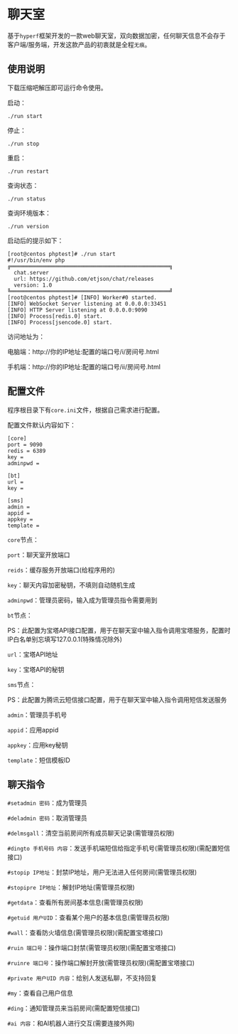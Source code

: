 # 聊天室

基于`hyperf`框架开发的一款web聊天室，双向数据加密，任何聊天信息不会存于客户端/服务端，开发这款产品的初衷就是全程`无痕`。

## 使用说明

下载压缩吧解压即可运行命令使用。

启动：

```shell
./run start
```

停止：

```shell
./run stop
```

重启：

```shell
./run restart
```

查询状态：

```shell
./run status
```

查询环境版本：

```shell
./run version
```

启动后的提示如下：

```text
[root@centos phptest]# ./run start
#!/usr/bin/env php
╔══════════════════════════════════════════════════╗
  chat.server
  url: https://github.com/etjson/chat/releases
  version: 1.0
╚══════════════════════════════════════════════════╝
[root@centos phptest]# [INFO] Worker#0 started.
[INFO] WebSocket Server listening at 0.0.0.0:33451
[INFO] HTTP Server listening at 0.0.0.0:9090
[INFO] Process[redis.0] start.
[INFO] Process[jsencode.0] start.
```

访问地址为：

电脑端：http://你的IP地址:配置的端口号/i/房间号.html

手机端：http://你的IP地址:配置的端口号/ii/房间号.html

## 配置文件

程序根目录下有`core.ini`文件，根据自己需求进行配置。

配置文件默认内容如下：

```text
[core]
port = 9090
redis = 6389
key =
adminpwd =

[bt]
url =
key =

[sms]
admin =
appid =
appkey =
template =
```

`core`节点：

`port`：聊天室开放端口

`reids`：缓存服务开放端口(给程序用的)

`key`：聊天内容加密秘钥，不填则自动随机生成

`adminpwd`：管理员密码，输入成为管理员指令需要用到

`bt`节点：

PS：此配置为宝塔API接口配置，用于在聊天室中输入指令调用宝塔服务，配置时IP白名单别忘填写127.0.0.1(特殊情况除外)

`url`：宝塔API地址

`key`：宝塔API的秘钥

`sms`节点：

PS：此配置为腾讯云短信接口配置，用于在聊天室中输入指令调用短信发送服务

`admin`：管理员手机号

`appid`：应用appid

`appkey`：应用key秘钥

`template`：短信模板ID

## 聊天指令

`#setadmin 密码`：成为管理员

`#deladmin 密码`：取消管理员

`#delmsgall`：清空当前房间所有成员聊天记录(需管理员权限)

`#dingto 手机号码 内容`：发送手机端短信给指定手机号(需管理员权限)(需配置短信接口)

`#stopip IP地址`：封禁IP地址，用户无法进入任何房间(需管理员权限)

`#stopipre IP地址`：解封IP地址(需管理员权限)

`#getdata`：查看所有房间基本信息(需管理员权限)

`#getuid 用户UID`：查看某个用户的基本信息(需管理员权限)

`#wall`：查看防火墙信息(需管理员权限)(需配置宝塔接口)

`#ruin 端口号`：操作端口封禁(需管理员权限)(需配置宝塔接口)

`#ruinre 端口号`：操作端口解封开放(需管理员权限)(需配置宝塔接口)

`#private 用户UID 内容`：给别人发送私聊，不支持回复

`#my`：查看自己用户信息

`#ding`：通知管理员来当前房间(需配置短信接口)

`#ai 内容`：和AI机器人进行交互(需要连接外网)
